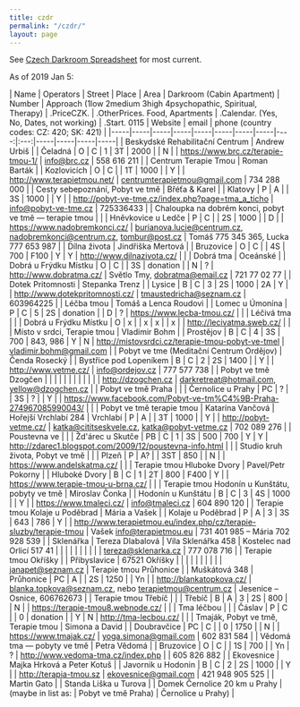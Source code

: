 ```yaml
---
title: czdr
permalink: "/czdr/"
layout: page
---
```


See [Czech Darkroom Spreadsheet](https://bit.ly/czdark) for most current.

As of 2019 Jan 5:

| Name | Operators | Street | Place | Area | Darkroom (Cabin Apartment) | Number | Approach (1low 2medium 3high 4psychopathic, Spiritual, Therapy) | .PriceCZK. | .OtherPrices. Food, Apartments | .Calendar. (Yes, No, Dates, not working) | .Start. 0115 | Website | email | phone (country codes: CZ: 420; SK: 421) |
|-----|-----|-----|-----|-----|-----|-----|-----|----:|:---:|-----|-----|-----|-----|
| Beskydské Rehabilitační Centrum | Andrew Urbiš |  | Čeladná | O | C | 1 | 3T | 2000 |  | N |  | <https://www.brc.cz/terapie-tmou-1/> | info@brc.cz | 558 616 211 |
| Centrum Terapie Tmou | Roman Barták |  | Kozlovicích | O | C |  | 1T | 1000 |  | Y |  | <http://www.terapietmou.net/> | centrumterapietmou@gmail.com | 734 288 000 |
| Cesty sebepoznání, Pobyt ve tmě | Břéťa & Karel |  | Klatovy | P | A |  | 3S | 1000 |  | Y |  | <http://pobyt-ve-tme.cz/index.php?page=tma_a_ticho> | info@pobyt-ve-tme.cz | 725336433 |
| Chaloupka na dobrém konci, pobyt ve tmě — terapie tmou |  |  | Hněvkovice u Ledče | P | C |  | 2S | 1000 |  | D |  | <https://www.nadobremkonci.cz/> | burianova.lucie@centrum.cz, nadobremkonci@centrum.cz, tombur@post.cz |  Tomáš 775 345 365, Lucka 777 653 987 |
| Dílna života | Jindřiška Mertová |  | Bruzovice | O | C |  | 4S | 700 | F100 | Y | Y | <http://www.dilnazivota.cz/> |  |
| Dobrá tma | Oceánské |  | Dobrá u Frýdku Místku | O | C |  | 3S | donation |  | N | ? | <http://www.dobratma.cz/> | Světlo Tmy, dobratma@email.cz | 721 77 02 77 |
| Dotek Pritomnosti | Stepanka Trenz |  | Lysice | B | C | 3 | 2S | 1000 | 2A | Y |  | <http://www.dotekpritomnosti.cz/> | tmaustedricha@seznam.cz | 603964225  |
| Léčba tmou | Tomáš a Lenca Roudovi |  | Lomec u Úmonína | P | C | 5 | 2S | donation |  | D | ? | <https://www.lecba-tmou.cz/> |  |
| Léčivá tma |  |  | Dobrá u Frýdku Místku | O | x |  | x | x |  | x |  | <http://lecivatma.sweb.cz/> |  |
| Místo v srdci, Terapie tmou | Vladimir Bohm |  | Prostějov | B | C | 4 | 3S | 700 | 843, 986 | Y | N | <http://mistovsrdci.cz/terapie-tmou-pobyt-ve-tmel> | vladimir.bohm@gmail.com |
| Pobyt ve tme (Meditační Centrum Ordějov) | Čenda Rosecký |  | Bystřice pod Lopeníkem | B | C | 2 | 2S | 1400 |  | Y |  | <http://www.vetme.cz/> | info@ordejov.cz | 777 577 738 |
| Pobyt ve tmě Dzogčen |  |  |  |  |  |  |  |  |  |  |  | <http://dzogchen.cz> | darkretreat@hotmail.com, yellow@dzogchen.cz |
| Pobyt ve tmě Praha |  |  | Černolice u Prahy | PC | ? |  | 3S | ? |  | Y |  | <https://www.facebook.com/Pobyt-ve-tm%C4%9B-Praha-274967085990043/> |  |
| Pobyt ve tmě terapie tmou | Katarína Vančová | Hořejší Vrchlabí 284 | Vrchlabí | P | A |  | 3T | 1000 |  | Y |  | <http://pobyt-vetme.cz/> | katka@cititseskvele.cz, katka@pobyt-vetme.cz | 702 089 276 |
| Poustevna ve |  |  | Žd'árec u Skutče | PB | C | 1 | 3S | 500 | 700 | Y | Y | <http://zdarec1.blogspot.com/2009/12/poustevna-info.html> |  |
| Studio kruh života, Pobyt ve tmě |  |  | Plzeň | P | A? |  | 3ST | 850 |  | N |  | <https://www.andelskatma.cz/> |  |
| Terapie tmou Hluboke Dvory | Pavel/Petr Pokorny |  | Hluboké Dvory | B | C | 1 | 2T | 800 | F400 | Y |  | <https://www.terapie-tmou-u-brna.cz/> |  |
| Terapie tmou Hodonín u Kunštátu, pobyty ve tmě | Miroslav Čonka |  | Hodonín u Kunštátu | B | C | 3 | 4S | 1000 |  | Y |  | <https://www.tmaleci.cz/> | info@tmaleci.cz | 604 890 120 |
| Terapie tmou Kolaje u Poděbrad | Mária a Vašek |  | Kolaje u Poděbrad | P | A | 3 | 3S | 643 | 786 | Y |  | <http://www.terapietmou.eu/index.php/cz/terapie-sluzby/terapie-tmou> |  Vašek info@terapietmou.eu | 731 401 985 – Mária 702 928 539 |
| Sklenářka | Tereza Dlabalová | Vila Sklenářka 458 | Kostelec nad Orlicí 517 41 |  |  |  |  |  |  |  |  |  | tereza@sklenarka.cz | 777 078 716 |
| Terapie tmou Okříšky |  | Přibyslavice |  67521 Okříšky |  |  |  |  |  |  |  |  |  | janapet@seznam.cz |
Terapie tmou Průhonice |  | Muškátová 348 | Průhonice | PC | A |  | 2S | 1250 |  | Yn |  | <http://blankatopkova.cz/> | blanka.topkova@seznam.cz, nebo terapietmou@centrum.cz | Jesenice – Osnice, 606762673 |
| Terapie tmou Třebíč |  |  | Třebíč | B | A | 3 | 2S | 800 |  | N |  | <https://terapie-tmou8.webnode.cz/> |  |
| Tma léčbou |  |  | Čáslav | P | C |  | 0 | donation |  | Y | N | <http://tma-lecbou.cz/> |  |
| Tmaják, Pobyt ve tmě, Terapie tmou | Simona a David |  | Doubravčice | PC | C |  | 0 | 1750 |  | N |  | <https://www.tmajak.cz/> | yoga.simona@gmail.com | 602 831 584 |
| Vědomá tma — pobyty ve tmě | Petra Vědomá |  | Bruzovice | O | C |  | 1S | 700 |  | Yn | ? | <http://www.vedoma-tma.cz/index.php> |  | 605 826 882 |
| Ekovesnice | Majka Hrková a Peter Kotuš |  | Javornik u Hodonin | B | C | 2 | 2S | 1000 |  | Y |  | <http://terapia-tmou.sz> | ekovesnice@gmail.com | 421 948 905 525 |
| Martin Gato |
| Standa Liška u Turova |
| Domek Černolice 20 km u Prahy | (maybe in list as: | Pobyt ve tmě Praha) | Černolice u Prahy) | 



